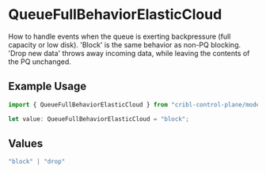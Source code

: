 # QueueFullBehaviorElasticCloud

How to handle events when the queue is exerting backpressure (full capacity or low disk). 'Block' is the same behavior as non-PQ blocking. 'Drop new data' throws away incoming data, while leaving the contents of the PQ unchanged.

## Example Usage

```typescript
import { QueueFullBehaviorElasticCloud } from "cribl-control-plane/models/operations";

let value: QueueFullBehaviorElasticCloud = "block";
```

## Values

```typescript
"block" | "drop"
```